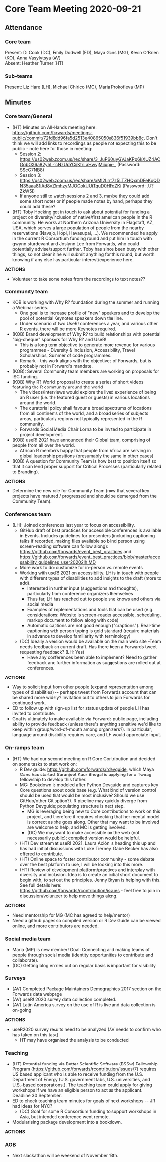 # Core Team Meeting 2020-09-21

## Attendance

### Core team
Present: Di Cook (DC), Emily Dodwell (ED), Maya Gans (MG), Kevin O'Brien (KO), Anna Vasylytsya (AV)  
Absent: Heather Turner (HT)

### Sub-teams
Present: Liz Hare (LH), Michael Chirico (MC), Maria Prokofieva (MP)

## Minutes

### Core team/General

- (HT) Minutes on All-Hands meeting here: https://github.com/forwards/meetings-public/commit/72fd8dd96fa5d2513e40865050a836f51939bb8c. Don't think we will add links to recordings as people not expecting this to be public - note here for those in meeting:
    - Session 2: https://us02web.zoom.us/rec/share/3_JuP6OuyGVJaKPp6kXUZ4ACGqbOX6a82yhL-fcNzUpYCijKtrLaHwvjMiiupn-_  (Password: S$cG7NB8)
    - Session 3: https://us02web.zoom.us/rec/share/xMl2Lrrt7z5LTZHQxmDFeKoQDN35aaa81iAd8vZfmhzyMJOCokUUiTquD0HFoZKi (Password: .U?ZkW5I)
    - If anyone still to watch sessions 2 and 3, maybe they could add some short notes or if people made notes by hand, perhaps they could add these?
- (HT) Toby Hocking got in touch to ask about potential for funding a project on diversity/inclusion of native/first american people in the R community. He works at Northern Arizona University in Flagstaff, AZ, USA, which serves a large population of people from the nearby reservations (Navajo, Hopi, Havasupai, ...). We recommended he apply in the current R Consortium funding round and put him in touch with gwynn sturdevant and Joslynn Lee from Forwards, who could potentially advise/support further. Toby has since been busy with other things, so not clear if he will submit anything for this round, but worth knowing if any else has particular interest/experience here.

**ACTIONS**
- Volunteer to take some notes from the recordings to text notes??


### Community team
- KOB is working with Why R? foundation during the summer and running a Webinar series.
    - One goal is to increase profile of  "new" speakers and to develop the pool of potential Keynotes speakers down the line. 
    - Under scenario of two UseR! conferences a year, and various other R events, there will be more Keynotes required. 
- (KOB) Brand development of Why R? to build relationships with potential "big-cheque" sponsors for Why R? and UseR! 
    -  This is a long term objective to generate more revenue for various programmes - Diversity & Inclusion, Accessibility, Travel Scholarships,  Summer of code programmes.
    - Remark - this work aligns with the objectives of Forwards, but is probably not in Forward's mandate.
- (KOB): Several Community team members are working on proposals for ISC funding.
- (KOB) Why R? World: proposal to create a series of short videos featuring the R community around the world
    - The videos/interviews would explore the lived experience of being an R user (i.e. the featured guest or guests) in various locations around the world.
    - The curatorial policy shall favour a broad spectrums of locations from all continents of the world, and a broad series of subjects areas, particularly regions not typically represented in the R community.
    - Forwards Social Media Chair Lorna to be invited to participate in project development.
- (KOB) useR! 2021 have announced their Global team, comprising of people from all over the world. 
    - African R members happy that people from Africa are serving in global leadership positions (presumably the same in other cases)
- (KOB) A question for Community Team is how best to position itself so that it can lend proper support for Critical Processes (particularly related to Branding).

**ACTIONS**
- Determine the new role for Community Team  (now that several key projects have matured / progressed and should be demerged from the Community Team).


### Conferences team
- (LH): Joined conferences last year to focus on accessibility.
    - GitHub draft of best practices for accessible conferences is available in Events. Includes guidelines for presenters (including captioning talks if recorded, making files available so blind person using screen-reading software can follow along): https://github.com/forwards/event_best_practices and https://github.com/forwards/event_best_practices/blob/master/accessability_guidelines_user20202lh.MD
    - More work to do: customize for in-person vs. remote events
    - Working with useR! 2021 on accessibility. LH is in touch with people with different types of disabilities to add insights to the draft (more to add).
        - Interested in further input (suggestions and thoughts), particularly from conference organizers themselves
        - Thus far, LH has reached out to people she knows and others via social media
        - Examples of implementations and tools that can be used (e.g. considerations: Website is screen-reader accessible, scheduling, markup document to follow along with code)
        - Automatic captions are not good enough ("craptions"). Real-time captioning with person typing is gold standard (require materials in advance to develop familiarity with terminology)
    - (DC) Ideally a version would be available on the main web site
        -Team needs feedback on current draft. Has there been a Forwards tweet requesting feedback? (LH: Yes)
        - Have any conferences been able to implement? Need to gather feedback and further information as suggestions are rolled out at conferences.

    
**ACTIONS**
- Way to solicit input from other people (expand representation among types of disabilities) -- perhaps tweet from Forwards account that can be shared more widely? Invitation out to others to join Forwards for continued work.
- ED to follow up with sign-up list for status update of people LH has invited to contribute.
- Goal is ultimately to make available via Forwards public page, including ability to provide feedback (unless there's anything sensitive we'd like to keep within group/word-of-mouth among organizers?). In particular, language around disability requires care, and LH would appreciate input.

### On-ramps team

- (HT) We had our second meeting on R Core Contribution and decided on some tasks to start work on:
    - R Dev guide: https://github.com/forwards/rdevguide, which Maya Gans has started. Saranjeet Kaur Bhogal is applying for a Tweag fellowship to develop this futher.
    - MG: Bookdown is modeled after Python Devguide and captures key Core questions about code base (e.g. What kind of version control should be used that would be most inclusive? Should we use GitHub/other Git option?). R pipeline may quickly diverge from Python Devguide; populating structure is next step.
        - MG is leveraging being new to Core contributions to work on this project, and therefore it requires checking that her mental model is correct as she goes along. Other that may want to be involved are welcome to help, and MC is getting involved.
        - (DC) We may want to make accessible on the web (not necessarily public); compiled version would be helpful.
    - (HT) Dev stream at useR! 2021. Laura Ación is heading this up and has had initial discussions with Luke Tierney. Gabe Becker has also offered to contribute.
    - (HT) Online space to foster contributor community - some debate over the best platform to use, I will be looking into this more.
    - (HT) Review of development platform/practices and interplay with diversity and inclusion. Idea is to create an initial short document to begin with, to set out the principles. Jenny Bryan is helping with this.
 See full details here: https://github.com/forwards/rcontribution/issues - feel free to join in discussion/volunteer to help move things along.

**ACTIONS**
- Need mentorship for MG (MC has agreed to help/mentor)
- Need a github pages so compiled version or R Dev Guide can be viewed online, and more contributors are needed.


### Social media team
- Maria (MP) is new member! Goal: Connecting and making teams of people through social media (identity opportunities to contribute and collaborate).
- (DC) Getting blog entries out on regular basis is important for visibility


### Surveys
- (AV) Completed Package Maintainers Demographics 2017 section on the Forwards data webpage
- (AV) useR! 2020 survey data collection completed.
- (AV) Latin America survey on the use of R is live and data collection is on-going

**ACTIONS**
- useR2020 survey results need to be analyzed (AV needs to confirm who has taken on this task)
    - HT may have organised the analysis to be conducted

### Teaching

- (HT) Potential funding via Better Scientific Software (BSSw) Fellowship Program (https://github.com/forwards/rcontribution/issues/7) requires US based applicant who is able to receive funding from the U.S. Department of Energy (U.S. government labs, U.S. universities, and U.S.-based corporations.). The teaching team could apply for giving workshops if we have an eligible person to act as the applicant. Deadline 30 September.
- ED to check teaching team minutes for goals of next workshops -- JR had ideas for NYC?
    - (DC) Goal for some R Consortium funding to support workshops in Asia, but intended conference went remote.
- Modularising package development into a bookdown.

**ACTIONS**

### AOB
- Next slackathon will be weekend of November 13th.
